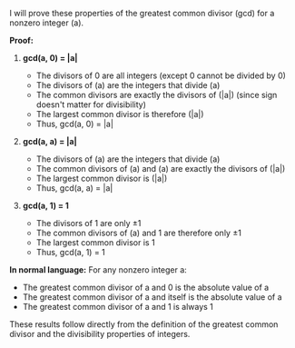 I will prove these properties of the greatest common divisor (gcd) for a nonzero integer \(a\).

**Proof:**

1. **gcd(a, 0) = |a|**
   - The divisors of 0 are all integers (except 0 cannot be divided by 0)
   - The divisors of \(a\) are the integers that divide \(a\)
   - The common divisors are exactly the divisors of \(|a|\) (since sign doesn't matter for divisibility)
   - The largest common divisor is therefore \(|a|\)
   - Thus, gcd(a, 0) = |a|

2. **gcd(a, a) = |a|**
   - The divisors of \(a\) are the integers that divide \(a\)
   - The common divisors of \(a\) and \(a\) are exactly the divisors of \(|a|\)
   - The largest common divisor is \(|a|\)
   - Thus, gcd(a, a) = |a|

3. **gcd(a, 1) = 1**
   - The divisors of 1 are only ±1
   - The common divisors of \(a\) and 1 are therefore only ±1
   - The largest common divisor is 1
   - Thus, gcd(a, 1) = 1

**In normal language:**
For any nonzero integer a:
- The greatest common divisor of a and 0 is the absolute value of a
- The greatest common divisor of a and itself is the absolute value of a  
- The greatest common divisor of a and 1 is always 1

These results follow directly from the definition of the greatest common divisor and the divisibility properties of integers.